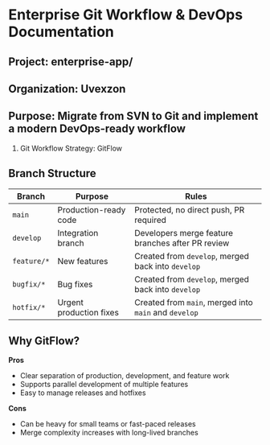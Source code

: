 # Enterprise Git Workflow & DevOps Documentation

## Project: enterprise-app/
## Organization: Uvexzon
## Purpose: Migrate from SVN to Git and implement a modern DevOps-ready workflow

1. Git Workflow Strategy: GitFlow
## Branch Structure
| Branch      | Purpose                 | Rules                                                 |
| ----------- | ----------------------- | ----------------------------------------------------- |
| `main`      | Production-ready code   | Protected, no direct push, PR required                |
| `develop`   | Integration branch      | Developers merge feature branches after PR review     |
| `feature/*` | New features            | Created from `develop`, merged back into `develop`    |
| `bugfix/*`  | Bug fixes               | Created from `develop`, merged back into `develop`    |
| `hotfix/*`  | Urgent production fixes | Created from `main`, merged into `main` and `develop` |

## Why GitFlow?

**Pros**
- Clear separation of production, development, and feature work
- Supports parallel development of multiple features
- Easy to manage releases and hotfixes  

**Cons**
- Can be heavy for small teams or fast-paced releases
- Merge complexity increases with long-lived branches

<!-- Comparison vs Trunk-Based Development -->
